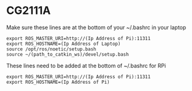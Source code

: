 # CG2111A
Make sure these lines are at the bottom of your ~/.bashrc in your laptop

    export ROS_MASTER_URI=http://(Ip Address of Pi):11311
    export ROS_HOSTNAME=(Ip Address of Laptop)
    source /opt/ros/noetic/setup.bash
    source ~/(path_to_catkin_ws)/devel/setup.bash

These lines need to be added at the bottom of ~/.bashrc for RPi

    export ROS_MASTER_URI=http://(Ip Address of Pi):11311
    export ROS_HOSTNAME=(Ip Address of Pi)
